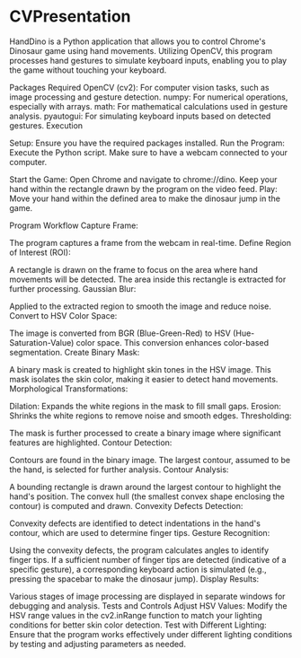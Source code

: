 # CVPresentation

HandDino is a Python application that allows you to control Chrome's Dinosaur game using hand movements. Utilizing OpenCV, this program processes hand gestures to simulate keyboard inputs, enabling you to play the game without touching your keyboard.

Packages Required
OpenCV (cv2): For computer vision tasks, such as image processing and gesture detection.
numpy: For numerical operations, especially with arrays.
math: For mathematical calculations used in gesture analysis.
pyautogui: For simulating keyboard inputs based on detected gestures.
Execution


Setup: Ensure you have the required packages installed. 
Run the Program: Execute the Python script. Make sure to have a webcam connected to your computer.

Start the Game:
Open Chrome and navigate to chrome://dino.
Keep your hand within the rectangle drawn by the program on the video feed.
Play:
Move your hand within the defined area to make the dinosaur jump in the game.


Program Workflow
Capture Frame:

The program captures a frame from the webcam in real-time.
Define Region of Interest (ROI):

A rectangle is drawn on the frame to focus on the area where hand movements will be detected.
The area inside this rectangle is extracted for further processing.
Gaussian Blur:

Applied to the extracted region to smooth the image and reduce noise.
Convert to HSV Color Space:

The image is converted from BGR (Blue-Green-Red) to HSV (Hue-Saturation-Value) color space. This conversion enhances color-based segmentation.
Create Binary Mask:

A binary mask is created to highlight skin tones in the HSV image. This mask isolates the skin color, making it easier to detect hand movements.
Morphological Transformations:

Dilation: Expands the white regions in the mask to fill small gaps.
Erosion: Shrinks the white regions to remove noise and smooth edges.
Thresholding:

The mask is further processed to create a binary image where significant features are highlighted.
Contour Detection:

Contours are found in the binary image. The largest contour, assumed to be the hand, is selected for further analysis.
Contour Analysis:

A bounding rectangle is drawn around the largest contour to highlight the hand's position.
The convex hull (the smallest convex shape enclosing the contour) is computed and drawn.
Convexity Defects Detection:

Convexity defects are identified to detect indentations in the hand's contour, which are used to determine finger tips.
Gesture Recognition:

Using the convexity defects, the program calculates angles to identify finger tips.
If a sufficient number of finger tips are detected (indicative of a specific gesture), a corresponding keyboard action is simulated (e.g., pressing the spacebar to make the dinosaur jump).
Display Results:

Various stages of image processing are displayed in separate windows for debugging and analysis.
Tests and Controls
Adjust HSV Values: Modify the HSV range values in the cv2.inRange function to match your lighting conditions for better skin color detection.
Test with Different Lighting: Ensure that the program works effectively under different lighting conditions by testing and adjusting parameters as needed.
